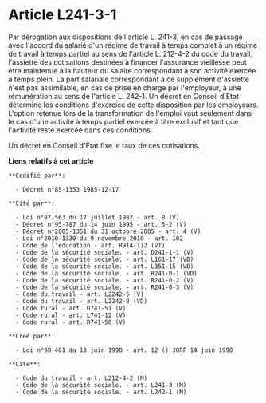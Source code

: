 # Article L241-3-1

Par dérogation aux dispositions de l'article L. 241-3, en cas de passage avec l'accord du salarié d'un régime de travail à
temps complet à un régime de travail à temps partiel au sens de l'article L. 212-4-2 du code du travail, l'assiette des
cotisations destinées à financer l'assurance vieillesse peut être maintenue à la hauteur du salaire correspondant à son
activité exercée à temps plein. La part salariale correspondant à ce supplément d'assiette n'est pas assimilable, en cas de
prise en charge par l'employeur, à une rémunération au sens de l'article L. 242-1. Un décret en Conseil d'Etat détermine les
conditions d'exercice de cette disposition par les employeurs. L'option retenue lors de la transformation de l'emploi vaut
seulement dans le cas d'une activité à temps partiel exercée à titre exclusif et tant que l'activité reste exercée dans ces
conditions.

Un décret en Conseil d'Etat fixe le taux de ces cotisations.

**Liens relatifs à cet article**

	**Codifié par**:

	  - Décret n°85-1353 1985-12-17

	**Cité par**:

	  - Loi n°87-563 du 17 juillet 1987 - art. 8 (V)
	  - Décret n°95-787 du 14 juin 1995 - art. 5-2 (V)
	  - Décret n°2005-1351 du 31 octobre 2005 - art. 4 (V)
	  - Loi n°2010-1330 du 9 novembre 2010 - art. 102
	  - Code de l'éducation - art. R914-112 (VT)
	  - Code de la sécurité sociale. - art. D241-1-1 (V)
	  - Code de la sécurité sociale. - art. L161-17 (VD)
	  - Code de la sécurité sociale. - art. L351-15 (VD)
	  - Code de la sécurité sociale. - art. R241-0-1 (VD)
	  - Code de la sécurité sociale. - art. R241-0-2 (V)
	  - Code de la sécurité sociale. - art. R241-0-3 (V)
	  - Code du travail - art. L2242-5 (V)
	  - Code du travail - art. L2242-8 (VD)
	  - Code rural - art. D741-51 (V)
	  - Code rural - art. L741-12 (V)
	  - Code rural - art. R741-50 (V)

	**Créé par**:

	  - Loi n°98-461 du 13 juin 1998 - art. 12 () JORF 14 juin 1998

	**Cite**:

	  - Code du travail - art. L212-4-2 (M)
	  - Code de la sécurité sociale. - art. L241-3 (M)
	  - Code de la sécurité sociale. - art. L242-1 (M)
